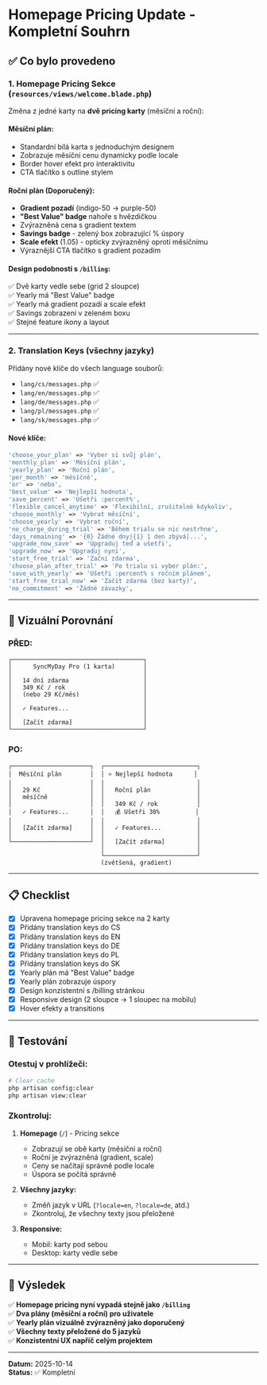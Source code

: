 # Homepage Pricing Update - Kompletní Souhrn

## ✅ Co bylo provedeno

### 1. **Homepage Pricing Sekce** (`resources/views/welcome.blade.php`)

Změna z jedné karty na **dvě pricing karty** (měsíční a roční):

#### Měsíční plán:

- Standardní bílá karta s jednoduchým designem
- Zobrazuje měsíční cenu dynamicky podle locale
- Border hover efekt pro interaktivitu
- CTA tlačítko s outline stylem

#### Roční plán (Doporučený):

- **Gradient pozadí** (indigo-50 → purple-50)
- **"Best Value" badge** nahoře s hvězdičkou
- Zvýrazněná cena s gradient textem
- **Savings badge** - zelený box zobrazující % úspory
- **Scale efekt** (1.05) - opticky zvýrazněný oproti měsíčnímu
- Výraznější CTA tlačítko s gradient pozadím

#### Design podobnosti s `/billing`:

✅ Dvě karty vedle sebe (grid 2 sloupce)  
✅ Yearly má "Best Value" badge  
✅ Yearly má gradient pozadí a scale efekt  
✅ Savings zobrazení v zeleném boxu  
✅ Stejné feature ikony a layout

---

### 2. **Translation Keys** (všechny jazyky)

Přidány nové klíče do všech language souborů:

- `lang/cs/messages.php` ✅
- `lang/en/messages.php` ✅
- `lang/de/messages.php` ✅
- `lang/pl/messages.php` ✅
- `lang/sk/messages.php` ✅

#### Nové klíče:

```php
'choose_your_plan' => 'Vyber si svůj plán',
'monthly_plan' => 'Měsíční plán',
'yearly_plan' => 'Roční plán',
'per_month' => 'měsíčně',
'or' => 'nebo',
'best_value' => 'Nejlepší hodnota',
'save_percent' => 'Ušetři :percent%',
'flexible_cancel_anytime' => 'Flexibilní, zrušitelné kdykoliv',
'choose_monthly' => 'Vybrat měsíční',
'choose_yearly' => 'Vybrat roční',
'no_charge_during_trial' => 'Během trialu se nic nestrhne',
'days_remaining' => '{0} Žádné dny|{1} 1 den zbývá|...',
'upgrade_now_save' => 'Upgraduj teď a ušetři',
'upgrade_now' => 'Upgraduj nyní',
'start_free_trial' => 'Začni zdarma',
'choose_plan_after_trial' => 'Po trialu si vyber plán:',
'save_with_yearly' => 'Ušetři :percent% s ročním plánem',
'start_free_trial_now' => 'Začít zdarma (bez karty)',
'no_commitment' => 'Žádné závazky',
```

---

## 🎨 Vizuální Porovnání

### PŘED:

```
┌─────────────────────────────────────┐
│      SyncMyDay Pro (1 karta)        │
│                                     │
│   14 dní zdarma                     │
│   349 Kč / rok                      │
│   (nebo 29 Kč/měs)                  │
│                                     │
│   ✓ Features...                     │
│                                     │
│   [Začít zdarma]                    │
└─────────────────────────────────────┘
```

### PO:

```
┌──────────────────────┐  ┌──────────────────────────┐
│  Měsíční plán        │  │ ⭐ Nejlepší hodnota      │
│                      │  │                          │
│   29 Kč              │  │   Roční plán             │
│   měsíčně            │  │                          │
│                      │  │   349 Kč / rok           │
│   ✓ Features...      │  │   💰 Ušetři 30%          │
│                      │  │                          │
│   [Začít zdarma]     │  │   ✓ Features...          │
│                      │  │                          │
└──────────────────────┘  │   [Začít zdarma]         │
                          │                          │
                          └──────────────────────────┘
                          (zvětšená, gradient)
```

---

## 📋 Checklist

- [x] Upravena homepage pricing sekce na 2 karty
- [x] Přidány translation keys do CS
- [x] Přidány translation keys do EN
- [x] Přidány translation keys do DE
- [x] Přidány translation keys do PL
- [x] Přidány translation keys do SK
- [x] Yearly plán má "Best Value" badge
- [x] Yearly plán zobrazuje úspory
- [x] Design konzistentní s /billing stránkou
- [x] Responsive design (2 sloupce → 1 sloupec na mobilu)
- [x] Hover efekty a transitions

---

## 🧪 Testování

### Otestuj v prohlížeči:

```bash
# Clear cache
php artisan config:clear
php artisan view:clear
```

### Zkontroluj:

1. **Homepage** (`/`) - Pricing sekce

   - Zobrazují se obě karty (měsíční a roční)
   - Roční je zvýrazněná (gradient, scale)
   - Ceny se načítají správně podle locale
   - Úspora se počítá správně

2. **Všechny jazyky:**

   - Změň jazyk v URL (`?locale=en`, `?locale=de`, atd.)
   - Zkontroluj, že všechny texty jsou přeložené

3. **Responsive:**
   - Mobil: karty pod sebou
   - Desktop: karty vedle sebe

---

## 🎯 Výsledek

✅ **Homepage pricing nyní vypadá stejně jako `/billing`**  
✅ **Dva plány (měsíční a roční) pro uživatele**  
✅ **Yearly plán vizuálně zvýrazněný jako doporučený**  
✅ **Všechny texty přeložené do 5 jazyků**  
✅ **Konzistentní UX napříč celým projektem**

---

**Datum:** 2025-10-14  
**Status:** ✅ Kompletní
